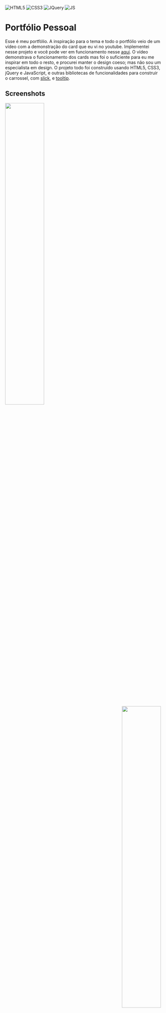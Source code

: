 ![HTML5](https://img.shields.io/badge/HTML5-E34F26?style=for-the-badge&logo=html5&logoColor=white)
![CSS3](https://img.shields.io/badge/CSS-239120?&style=for-the-badge&logo=css3&logoColor=white)
![JQuery](https://img.shields.io/badge/jQuery-0769AD?style=for-the-badge&logo=jquery&logoColor=white)
![JS](https://img.shields.io/badge/JavaScript-323330?style=for-the-badge&logo=javascript&logoColor=F7DF1E)

# Portfólio Pessoal

Esse é meu portfólio. A inspiração para o tema e todo o portfólio veio de um vídeo com a demonstração do card que eu vi no youtube. Implementei nesse projeto e você pode ver em funcionamento nesse [aqui](https://mistermisunderstood.github.io/portfolio-azul/). O vídeo demonstrava o funcionamento dos cards mas foi o suficiente para eu me inspirar em todo o resto, e procurei manter o design coeso; mas não sou um especialista em design. O projeto todo foi construído usando HTML5, CSS3, jQuery e JavaScript, e outras bibliotecas de funcionalidades para construir o carrossel, com [slick](http://kenwheeler.github.io/slick/), e [tooltip](https://atomiks.github.io/tippyjs/).

## Screenshots

<div align="left">
<img src="https://user-images.githubusercontent.com/83375136/214818302-d6037754-31e4-474c-b966-22fe244f5664.png" width="50%" />
</div>

<div align="right">
<img src="https://user-images.githubusercontent.com/83375136/214818379-9024f741-1054-4857-a7fa-eb03d0c0d14f.png" width="50%" />
</div>

<div align="left">
<img src="https://user-images.githubusercontent.com/83375136/214818454-7bc2e107-a11c-4f79-8535-9fd8f10d503f.png" width="50%" />
</div>

<div align="right">
<img src="https://user-images.githubusercontent.com/83375136/214818487-175ec0b3-9889-44d7-a62f-8eb24fc532a9.png" width="50%" />
</div>
